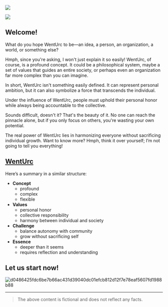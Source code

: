 <!-- GitHub Stats -->
![](https://github-readme-stats.vercel.app/api?username=Larch-C&show_icons=true&theme=radical)

<!-- Top Languages -->
![](https://github-readme-stats.vercel.app/api/top-langs/?username=Larch-C&layout=compact&theme=nightowl)

## Welcome!

 What do you hope WentUrc to be—an idea, a person, an organization, a world, or something else?

 Hmph, since you're asking, I won't just explain it so easily! WentUrc, of course, is a profound concept. It could be a philosophical system, maybe a set of values that guides an entire society, or perhaps even an organization far more complex than you can imagine. 
 
 In short, WentUrc isn't something easily defined. It can represent personal ambition, but it can also symbolize a force that transcends the individual.

 Under the influence of WentUrc, people must uphold their personal honor while always being accountable to the collective.

 Sounds difficult, doesn't it? That's the beauty of it. No one can reach the pinnacle alone, but if you only focus on others, you're wasting your own potential. 

 The real power of WentUrc lies in harmonizing everyone without sacrificing individual growth. Want to know more? Hmph, think it over yourself; I’m not going to tell you everything!

[WentUrc](https://wenturc.com/)
---

Here’s a summary in a similar structure:

- **Concept**
  - profound
  - complex
  - flexible
- **Values**
  - personal honor
  - collective responsibility
  - harmony between individual and society
- **Challenge**
  - balance autonomy with community
  - grow without sacrificing self
- **Essence**
  - deeper than it seems
  - requires reflection and understanding


## Let us start now!

![d0486425fdc6be7b66ac431d39040dc01efcb812d12f7e78eaf5607fd1988b88](https://github.com/user-attachments/assets/a16cbc18-7ad1-48ac-93fa-b7cba57813a1)

---

>The above content is fictional and does not reflect any facts.
